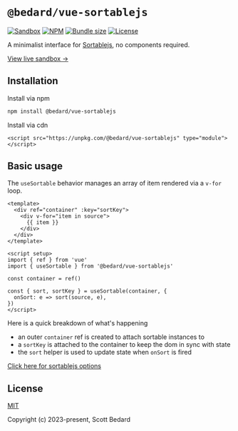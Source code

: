 # `@bedard/vue-sortablejs`


[![Sandbox](https://img.shields.io/netlify/bfcdeeef-a9c8-4af4-b859-e3646c913b4d)](https://vue-sortablejs.scottbedard.net)
[![NPM](https://img.shields.io/npm/v/@bedard/vue-sortablejs)](https://www.npmjs.com/package/@bedard/vue-sortablejs)
[![Bundle size](https://img.shields.io/bundlephobia/minzip/@bedard/vue-sortablejs?label=gzipped)](https://bundlephobia.com/result?p=@bedard/vue-sortablejs)
[![License](https://img.shields.io/github/license/scottbedard/vue-sortablejs?color=blue)](https://github.com/scottbedard/vue-sortablejs/blob/main/LICENSE)

A minimalist interface for [Sortablejs](https://sortablejs.github.io/Sortable/), no components required.

[View live sandbox →](https://vue-sortablejs.scottbedard.net)

## Installation

Install via npm

```bash
npm install @bedard/vue-sortablejs
```

Install via cdn

```
<script src="https://unpkg.com/@bedard/vue-sortablejs" type="module"></script>
```

## Basic usage

The `useSortable` behavior manages an array of item rendered via a `v-for` loop.

```vue
<template>
  <div ref="container" :key="sortKey">
    <div v-for="item in source">
      {{ item }}
    </div>
  </div>
</template>

<script setup>
import { ref } from 'vue'
import { useSortable } from '@bedard/vue-sortablejs'

const container = ref()

const { sort, sortKey } = useSortable(container, {
  onSort: e => sort(source, e),
})
</script>
```

Here is a quick breakdown of what's happening

- an outer `container` ref is created to attach sortable instances to
- a `sortKey` is attached to the container to keep the dom in sync with state
- the `sort` helper is used to update state when `onSort` is fired

[Click here for sortablejs options](https://github.com/SortableJS/Sortable#options)

## License

[MIT](https://github.com/scottbedard/vue-sortablejs/blob/master/LICENSE)

Copyright (c) 2023-present, Scott Bedard
